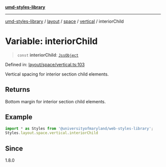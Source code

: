 [**umd-styles-library**](../../../../../../README.md)

***

[umd-styles-library](../../../../../../modules.md) / [layout](../../../../../README.md) / [space](../../../README.md) / [vertical](../README.md) / interiorChild

# Variable: interiorChild

> `const` **interiorChild**: [`JssObject`](../../../../../../utilities/namespaces/transform/type-aliases/JssObject.md)

Defined in: [layout/space/vertical.ts:103](https://github.com/UMD-Digital/design-system/blob/ada30a44686a89a90941bbd44a6f156101fc9b44/packages/styles/source/layout/space/vertical.ts#L103)

Vertical spacing for interior section child elements.

## Returns

Bottom margin for interior section child elements.

## Example

```typescript
import * as Styles from '@universityofmaryland/web-styles-library';
Styles.layout.space.vertical.interiorChild
```

## Since

1.8.0
